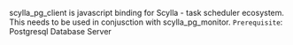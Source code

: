 scylla_pg_client is javascript binding for Scylla - task scheduler ecosystem. This needs to be used in conjusction with scylla_pg_monitor. 
``Prerequisite``: Postgresql Database Server